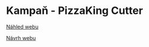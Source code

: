 # Kampaň - PizzaKing Cutter

[Náhled webu]()

[Návrh webu](https://www.figma.com/file/BlSPK2kRB12R9HuzwZgjiE/Pac%C3%A1kTom%C3%A1%C5%A1?type=design&node-id=2%3A2&mode=design&t=YH6KMcEejMW6T7Og-1)
